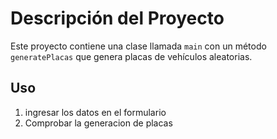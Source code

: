 # Descripción del Proyecto

Este proyecto contiene una clase llamada `main` con un método `generatePlacas` que genera placas de vehículos aleatorias.

## Uso

1. ingresar los datos en el formulario
2. Comprobar la generacion de placas

